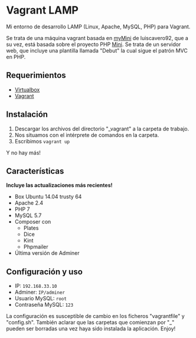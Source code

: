 <h1>Vagrant LAMP</h1>

<p>Mi entorno de desarrollo LAMP (Linux, Apache, MySQL, PHP) para Vagrant.</p> 

<p>Se trata de una máquina vagrant basada en <a href="https://github.com/luiscavero92/myMini">myMini</a> de luiscavero92, que a su vez, está basada sobre el proyecto PHP <a href="https://github.com/panique/mini">Mini</a>. Se trata de un servidor web, que incluye una plantilla llamada "Debut" la cual sigue el patrón MVC en PHP.</p>
<h2>Requerimientos</h2>
<ul>
  <li><a href="https://www.virtualbox.org">Virtualbox</a></li>
  <li><a href="https://www.vagrantup.com">Vagrant</a></li>
</ul>

<h2>Instalación</h2>
<ol>
  <li>Descargar los archivos del directorio "_vagrant" a la carpeta de trabajo.</li>
  <li>Nos situamos con el intérprete de comandos en la carpeta.</li>
  <li>Escribimos  <code>vagrant up</code></li>
</ol>
<p> Y no hay más! </p>

<h2>Características</h2>
<p><b> Incluye las actualizaciones más recientes! </b></p>
<ul>
  <li>Box Ubuntu 14.04 trusty 64</li>
  <li>Apache 2.4</li>
  <li>PHP 7</li>
  <li>MySQL 5.7</li>
  <li>Composer con
    <ul>
      <li>Plates</li>
      <li>Dice</li>
      <li>Kint</li>
      <li>Phpmailer</li>
    </ul>
  </li>
  <li>Última versión de Adminer</li>
</ul>

<h2>Configuración y uso</h2>
<ul>
  <li>IP: <code>192.168.33.10</code></li>
  <li>Adminer: <code>IP/adminer</code></li>
  <li>Usuario MySQL: <code>root</code></li>
  <li>Contraseña MySQL: <code>123</code></li>
</ul>
<p> La configuración es susceptible de cambio en los ficheros "vagrantfile" y "config.sh". También aclarar que las carpetas que comienzan por "_" pueden ser borradas una vez haya sido instalada la aplicación. Enjoy!</p>
